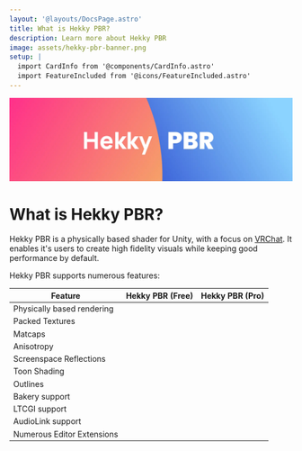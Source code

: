 ```yaml
---
layout: '@layouts/DocsPage.astro'
title: What is Hekky PBR?
description: Learn more about Hekky PBR
image: assets/hekky-pbr-banner.png
setup: | 
  import CardInfo from '@components/CardInfo.astro'
  import FeatureIncluded from '@icons/FeatureIncluded.astro'
---
```


![Hekky PBR Logo](/assets/hekky-pbr-banner.webp)

# What is Hekky PBR?

Hekky PBR is a physically based shader for Unity, with a focus on [VRChat](https://vrchat.com). It enables it's users to create high fidelity visuals while keeping good performance by default.

Hekky PBR supports numerous features:

| Feature | Hekky PBR (Free) | Hekky PBR (Pro) |
| ------- | ---------------- | --------------- |
| Physically based rendering | <FeatureIncluded height="1.5rem" width="1.5rem"/> | <FeatureIncluded height="1.5rem" width="1.5rem"/> |
| Packed Textures |  |  |
| Matcaps | <FeatureIncluded height="1.5rem" width="1.5rem"/> | <FeatureIncluded height="1.5rem" width="1.5rem"/> |
| Anisotropy |  | <FeatureIncluded height="1.5rem" width="1.5rem"/> |
| Screenspace Reflections | <FeatureIncluded height="1.5rem" width="1.5rem"/> | <FeatureIncluded height="1.5rem" width="1.5rem"/> |
| Toon Shading | <FeatureIncluded height="1.5rem" width="1.5rem"/> | <FeatureIncluded height="1.5rem" width="1.5rem"/> |
| Outlines | <FeatureIncluded height="1.5rem" width="1.5rem"/> | <FeatureIncluded height="1.5rem" width="1.5rem"/> |
| Bakery support | <FeatureIncluded height="1.5rem" width="1.5rem"/> | <FeatureIncluded height="1.5rem" width="1.5rem"/> |
| LTCGI support | <FeatureIncluded height="1.5rem" width="1.5rem"/> | <FeatureIncluded height="1.5rem" width="1.5rem"/> |
| AudioLink support | <FeatureIncluded height="1.5rem" width="1.5rem"/> | <FeatureIncluded height="1.5rem" width="1.5rem"/> |
| Numerous Editor Extensions | <FeatureIncluded height="1.5rem" width="1.5rem"/> | <FeatureIncluded height="1.5rem" width="1.5rem"/> |